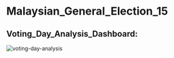 # Malaysian_General_Election_15

## Voting_Day_Analysis_Dashboard:

![voting-day-analysis](https://user-images.githubusercontent.com/112166780/209434254-58bdea41-56ad-45af-83e6-258b8a06f7d7.png)
